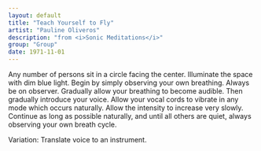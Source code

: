 ```yaml
---
layout: default
title: "Teach Yourself to Fly"
artist: "Pauline Oliveros"
description: "from <i>Sonic Meditations</i>"
group: "Group"
date: 1971-11-01
---
```

Any number of persons sit in a circle facing the center. Illuminate the space with dim blue light. Begin by simply observing your own breathing. Always be on observer. Gradually allow your breathing to become audible. Then gradually introduce your voice. Allow your vocal cords to vibrate in any mode which occurs naturally. Allow the intensity to increase very slowly. Continue as long as possible naturally, and until all others are quiet, always observing your own breath cycle.

Variation:
Translate voice to an instrument.
